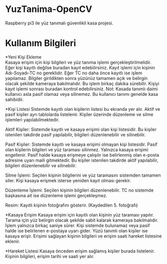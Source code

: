 # YuzTanima-OpenCV
 Raspberry pi3 ile yüz tanımalı güvenlikli kasa projesi.


# Kullanım Bilgileri
*Yeni Kişi Ekleme <br>
Kasaya erişim için kişi bilgileri ve yüz tanıma işlemi gerçekleştirilmelidir. Eğer kişi kayıtlı değilse buradan kayıt edebilirsiniz. Kayıt işlemi için kişinin Adı-Soyadı-TC no gereklidir. Eğer TC no daha önce kayıtlı ise işlem yapılamaz. Bilgiler girildikten sonra yüzünüz tamamen açık ve belirgin olacak şekilde kameraya bakılmalıdır. Bu işlem birkaç dakika sürebilir. Kişiyi kayıt işlemi sonrası buradan kontrol edebilirsiniz.
Not: Kasada tanımlı daimi kullanıcı asla pasif olamaz veya silinemez. Bu kullanıcı tanımı genelde kasa sahibidir.


*Kişi Listesi
Sistemde kayıtlı olan kişilerin listesi bu ekranda yer alır. Aktif ve pasif kişiler ayrı tablolarda listelenir. Kişiler üzerinde düzenleme ve silme işlemleri yapılabilmektedir.

Aktif Kişiler: Sistemde kayıtlı ve kasaya erişimi olan kişi listesidir. Bu kişiler istenilen takdirde pasif yapılabilir, bilgileri düzenlenebilir ve silinebilir.

Pasif Kişiler: Sistemde kayıtlı ve kasaya erişimi olmayan kişi listesidir. Pasif olan kişilerin bilgileri ve yüz taraması silinmez. Yalnızca kasaya erişimi engellenir. Pasif halde kasaya erişmeye çalışılır ise belirlenmiş olan e-posta adresine uyarı maili gitmektedir. Bu kişiler istenilen takdirde aktif yapılabilir, bilgileri düzenlenebilir ve silinebilir.

Silme İşlemi: Seçilen kişinin bilgilerini ve yüz taramasını sistemden tamamen siler. Kişi kasaya erişmek isterse yeniden kayıt olması gerekir.

Düzenleme İşlemi: Seçilen kişinin bilgileri düzenlenebilir. TC no sistemde başkasına ait ise düzenleme işlemi gerçekleşmez.

Resim: Kayıtlı kişinin fotoğrafını gösterir. (Kaydedilen 5. fotoğrafı)


*Kasaya Erişim
Kasaya erişim için kayıtlı olan kişinin yüz taraması yapılır. Tarama için yüz belirgin olacak şekilde sabit kalarak kameraya bakılmalıdır. İşlem yalnızca birkaç saniye sürer. Kişi sistemde bulunamaz veya pasif halde ise belirlenen e-postaya uyarı gider. Yüzü tanımlı olan kişiler ise kasaya erişir. Erişimi sağlayan kişinin bilgileri ve erişim saati hareket listesine eklenir.


*Hareket Listesi
Kasaya önceden erişim sağlamış kişiler burada listelenir. Kişinin bilgileri, erişim tarihi ve saati yer alır.

